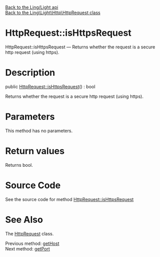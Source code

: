[Back to the Ling/Light api](https://github.com/lingtalfi/Light/blob/master/doc/api/Ling/Light.md)<br>
[Back to the Ling\Light\Http\HttpRequest class](https://github.com/lingtalfi/Light/blob/master/doc/api/Ling/Light/Http/HttpRequest.md)


HttpRequest::isHttpsRequest
================



HttpRequest::isHttpsRequest — Returns whether the request is a secure http request (using https).




Description
================


public [HttpRequest::isHttpsRequest](https://github.com/lingtalfi/Light/blob/master/doc/api/Ling/Light/Http/HttpRequest/isHttpsRequest.md)() : bool




Returns whether the request is a secure http request (using https).




Parameters
================

This method has no parameters.


Return values
================

Returns bool.








Source Code
===========
See the source code for method [HttpRequest::isHttpsRequest](https://github.com/lingtalfi/Light/blob/master/Http/HttpRequest.php#L269-L272)


See Also
================

The [HttpRequest](https://github.com/lingtalfi/Light/blob/master/doc/api/Ling/Light/Http/HttpRequest.md) class.

Previous method: [getHost](https://github.com/lingtalfi/Light/blob/master/doc/api/Ling/Light/Http/HttpRequest/getHost.md)<br>Next method: [getPort](https://github.com/lingtalfi/Light/blob/master/doc/api/Ling/Light/Http/HttpRequest/getPort.md)<br>

